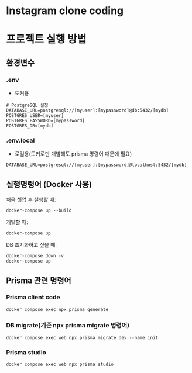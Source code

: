 # Instagram clone coding

# 프로젝트 실행 방법

## 환경변수

### .env

- 도커용

```
# PostgreSQL 설정
DATABASE_URL=postgresql://[myuser]:[mypassword]@db:5432/[mydb]
POSTGRES_USER=[myuser]
POSTGRES_PASSWORD=[mypassword]
POSTGRES_DB=[mydb]
```

### .env.local

- 로컬용(도커로만 개발해도 prisma 명령어 때문에 필요)

```
DATABASE_URL=postgresql://[myuser]:[mypassword]@localhost:5432/[mydb]
```

## 실행명령어 (Docker 사용)

처음 셋업 후 실행할 때:

```
docker-compose up --build
```

개발할 때:

```
docker-compose up
```

DB 초기화하고 싶을 때:

```
docker-compose down -v
docker-compose up
```

## Prisma 관련 명령어

### Prisma client code

```
docker compose exec npx prisma generate
```

### DB migrate(기존 npx prisma migrate 명령어)

```
docker compose exec web npx prisma migrate dev --name init
```

### Prisma studio

```
docker compose exec web npx prisma studio
```

